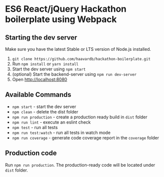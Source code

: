# ES6 React/jQuery Hackathon boilerplate using Webpack

## Starting the dev server

Make sure you have the latest Stable or LTS version of Node.js installed.

1. `git clone https://github.com/haavardb/hackathon-boilerplate.git`
2. Run `npm install` or `yarn install`
3. Start the dev server using `npm start`
4. (optional) Start the backend-server using `npm run dev-server`
5. Open [http://localhost:8080](http://localhost:8080)

## Available Commands

- `npm start` - start the dev server
- `npm clean` - delete the dist folder
- `npm run production` - create a production ready build in `dist` folder
- `npm run lint` - execute an eslint check
- `npm test` - run all tests
- `npm run test:watch` - run all tests in watch mode
- `npm run coverage` - generate code coverage report in the `coverage` folder

## Production code

Run `npm run production`. The production-ready code will be located under `dist` folder.
